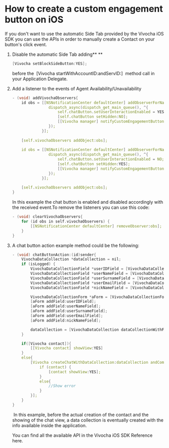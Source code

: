 # How to create a custom engagement button on iOS

If you don't want to use the automatic Side Tab provided by the Vivocha
iOS SDK you can use the APIs in order to manually create a Contact on
your button's click event. 

1.  Disable the automatic Side Tab adding** ** 

    ``` cpp
    [Vivocha setBlockSideButton:YES];
    ```

    before the  \[Vivocha startWithAccountID:andServID:\]  method call
    in your Application Delegate.

2.  Add a listener to the events of Agent Availability/Unavailability

    ``` cpp
    - (void) addVivochaObservers{
        id obs = [[NSNotificationCenter defaultCenter] addObserverForName:VivochaSDK_Notif_AvailableAgents object:nil queue:nil usingBlock:^(NSNotification *note) { 
                    dispatch_async(dispatch_get_main_queue(), ^{
                        self.chatButton.setUserInteractionEnabled = YES;
                        [self.chatButton setHidden:NO];
                        [[Vivocha manager] notifyCustomEngagementButtonShown];
                    });
                 }];
     
        [self.vivochaObservers addObject:obs];
     
        id obs = [[NSNotificationCenter defaultCenter] addObserverForName:VivochaSDK_Notif_UnavailableAgents object:nil queue:nil usingBlock:^(NSNotification *note) { 
                    dispatch_async(dispatch_get_main_queue(), ^{
                        self.chatButton.setUserInteractionEnabled = NO;
                        [self.chatButton setHidden:YES];
                        [[Vivocha manager] notifyCustomEngagementButtonHidden];
                    });
                 }];
     
        [self.vivochaObservers addObject:obs];
    }
    ```

    In this example the chat button is enabled and disabled accordingly
    with the received event.To remove the listeners you can use this
    code:

    ``` cpp
    - (void) clearVivochaObservers{
        for (id obs in self.vivochaObservers) {
            [[NSNotificationCenter defaultCenter] removeObserver:obs];
        }
    }
    ```

3.  A chat button action example method could be the following:

    ``` cpp
    - (void) chatButtonAction:(id)sender{
        VivochaDataCollection *dataCollection = nil;
        if (isLogged) {
            VivochaDataCollectionField *userIDField = [VivochaDataCollectionField fieldWithName:@"userID" andType:VivochaDataCollectionFieldTypeText andValue:@"LOGGED_USER_ID" andDescription:@"UserID" andIsVisibile:YES andIsChecked:NO];
            VivochaDataCollectionField *userNameField = [VivochaDataCollectionField fieldWithName:@"userName" andType:VivochaDataCollectionFieldTypeText andValue:@"LOGGED_USER_NAME" andDescription:@"Name" andIsVisibile:YES andIsChecked:NO];
            VivochaDataCollectionField *userSurnameField = [VivochaDataCollectionField fieldWithName:@"userSurname" andType:VivochaDataCollectionFieldTypeText andValue:@"LOGGED_USER_SURNAME" andDescription:@"Surname" andIsVisibile:YES andIsChecked:NO];
            VivochaDataCollectionField *userEmailField = [VivochaDataCollectionField fieldWithName:@"userMail" andType:VivochaDataCollectionFieldTypeEmail andValue:@"LOGGED_USER_EMAIL" andDescription:@"Email" andIsVisibile:YES andIsChecked:NO];
            VivochaDataCollectionField *nickNameField = [VivochaDataCollectionField fieldWithName:@"nickname" andType:VivochaDataCollectionFieldTypeNickname andValue:@"LOGGED_USER_NICKNAME" andDescription:@"Nickname" andIsVisibile:YES andIsChecked:NO];

            VivochaDataCollectionForm *aForm = [VivochaDataCollectionForm dataCollectionFormWithName:@"userData" andDescription:@"Logged User Data"];
            [aForm addField:userIDField];
            [aForm addField:userNameField];
            [aForm addField:userSurnameField];
            [aForm addField:userEmailField];
            [aForm addField:nickNameField];

            dataCollection = [VivochaDataCollection dataCollectionWithForms:@[aForm]];
        }

        if([Vivocha contact]){
            [[Vivocha contact] showView:YES]
        }
        else{
            [Vivocha createChatWithDataCollection:dataCollection andCompletionBlock:^(VivochaContact *contact) {
                if (contact) {
                    [contact showView:YES];
                }
                else{
                    //Show error
                }
            }];
        }
    }
    ```

     In this example, before the actual creation of the contact and the
    showing of the chat view, a data collection is eventually created
    with the info available inside the application.

    You can find all the available API in the Vivocha iOS SDK Reference
    here.
